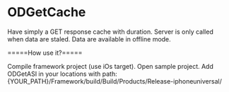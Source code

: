 ODGetCache
==========

Have simply a GET response cache with duration. 
Server is only called when data are staled. 
Data are available in offline mode.


=====How use it?=====

Compile framework project (use iOs target).
Open sample project. 
Add ODGetASI in your locations with path: {YOUR_PATH}/Framework/build/Build/Products/Release-iphoneuniversal/
